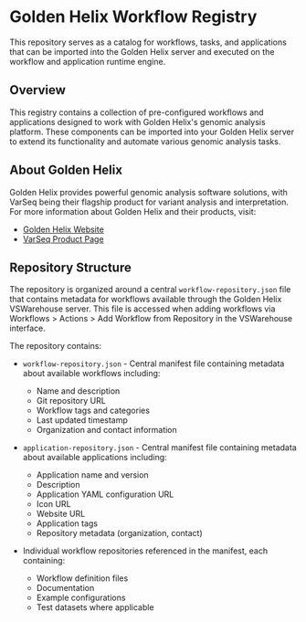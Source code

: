 # Golden Helix Workflow Registry

This repository serves as a catalog for workflows, tasks, and applications that can be imported into the Golden Helix server and executed on the workflow and application runtime engine.

## Overview

This registry contains a collection of pre-configured workflows and applications designed to work with Golden Helix's genomic analysis platform. These components can be imported into your Golden Helix server to extend its functionality and automate various genomic analysis tasks.

## About Golden Helix

Golden Helix provides powerful genomic analysis software solutions, with VarSeq being their flagship product for variant analysis and interpretation. For more information about Golden Helix and their products, visit:

- [Golden Helix Website](https://www.goldenhelix.com/)
- [VarSeq Product Page](https://www.goldenhelix.com/products/VarSeq/)

## Repository Structure

The repository is organized around a central `workflow-repository.json` file that contains metadata for workflows available through the Golden Helix VSWarehouse server. This file is accessed when adding workflows via Workflows > Actions > Add Workflow from Repository in the VSWarehouse interface.

The repository contains:

- `workflow-repository.json` - Central manifest file containing metadata about available workflows including:
  - Name and description
  - Git repository URL
  - Workflow tags and categories
  - Last updated timestamp
  - Organization and contact information

- `application-repository.json` - Central manifest file containing metadata about available applications including:
  - Application name and version
  - Description
  - Application YAML configuration URL
  - Icon URL
  - Website URL
  - Application tags
  - Repository metadata (organization, contact)

- Individual workflow repositories referenced in the manifest, each containing:
  - Workflow definition files
  - Documentation
  - Example configurations
  - Test datasets where applicable
